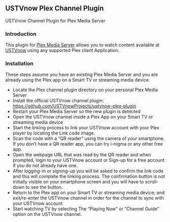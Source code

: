 ## USTVnow Plex Channel Plugin ##
USTVnow Channel Plugin for Plex Media Server

### Introduction ###
This plugin for [Plex Media Server](https://www.plex.tv/downloads) allows you to watch content available at [USTVnow](http://www.ustvnow.com) using any supported Plex client Application.

### Installation ###
These steps assume you have an existing Plex Media Server and you are already using the Plex app on a Smart TV or streaming media device. 

 * Locate the Plex channel plugin directory on your personal Plex Media Server
 * Install the official USTVnow channel plugin: https://github.com/USTVnowProjects/ustvnow-plex-plugin 
 * Restart your Plex Media Server so the new plugin is detected
 * Open the USTVnow channel inside a Plex App on your Smart TV or streaming media device
 * Start the linking process to link your USTVnow account with your Plex player by locating the Link code image. 
 * Scan the code with a “QR reader” using the camera of your smartphone. If you don’t have a QR reader app, you can try i-nigma or any other free app.
 * Open the webpage URL that was read by the QR reader and when prompted, login to your USTVnow account or Sign-up for a free account if you do not already have one.
 * After logging-in or signing-up you will be asked to confirm the link code and this will complete the linking process. The confirmation button is not initially visible on your smartphone screen and you will have to scroll-down to see the button.
 * Return to the Plex app on your Smart TV or streaming media device; and exit/re-enter the USTVnow channel in order for the channel to sync with your USTVnow account
 * Start watching TV by selecting The “Playing Now” or “Channel Guide” option on the USTVnow channel.

